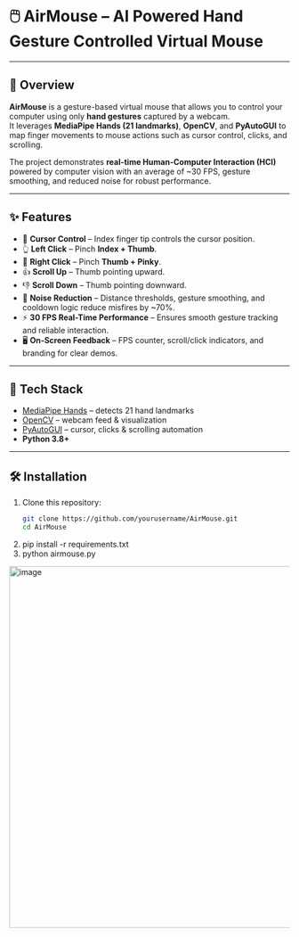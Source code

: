 # 🖱️ AirMouse – AI Powered Hand Gesture Controlled Virtual Mouse  

---

## 📖 Overview  
**AirMouse** is a gesture-based virtual mouse that allows you to control your computer using only **hand gestures** captured by a webcam.  
It leverages **MediaPipe Hands (21 landmarks)**, **OpenCV**, and **PyAutoGUI** to map finger movements to mouse actions such as cursor control, clicks, and scrolling.  

The project demonstrates **real-time Human-Computer Interaction (HCI)** powered by computer vision with an average of ~30 FPS, gesture smoothing, and reduced noise for robust performance.  

---

## ✨ Features  

- 🎯 **Cursor Control** – Index finger tip controls the cursor position.  
- 👆 **Left Click** – Pinch **Index + Thumb**.  
- 🤏 **Right Click** – Pinch **Thumb + Pinky**.  
- 👍 **Scroll Up** – Thumb pointing upward.  
- 👎 **Scroll Down** – Thumb pointing downward.  
- 🔄 **Noise Reduction** – Distance thresholds, gesture smoothing, and cooldown logic reduce misfires by ~70%.  
- ⚡ **30 FPS Real-Time Performance** – Ensures smooth gesture tracking and reliable interaction.  
- 🖥️ **On-Screen Feedback** – FPS counter, scroll/click indicators, and branding for clear demos.  

---

## 📂 Tech Stack  

- [MediaPipe Hands](https://developers.google.com/mediapipe/solutions/hands) – detects 21 hand landmarks  
- [OpenCV](https://opencv.org/) – webcam feed & visualization  
- [PyAutoGUI](https://pyautogui.readthedocs.io/) – cursor, clicks & scrolling automation  
- **Python 3.8+**  

---

## 🛠️ Installation  

1. Clone this repository:  
   ```bash
   git clone https://github.com/yourusername/AirMouse.git
   cd AirMouse
2. pip install -r requirements.txt
3. python airmouse.py

<img width="1124" height="649" alt="image" src="https://github.com/user-attachments/assets/46710e6e-dd72-4672-9f6f-1a3f89053ea4" />
